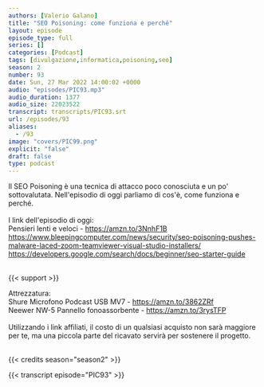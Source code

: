 ```yaml
---
authors: [Valerio Galano]
title: "SEO Poisoning: come funziona e perché"
layout: episode
episode_type: full
series: []
categories: [Podcast]
tags: [divulgazione,informatica,poisoning,seo]
season: 2
number: 93
date: Sun, 27 Mar 2022 14:00:02 +0000
audio: "episodes/PIC93.mp3"
audio_duration: 1377
audio_size: 22023522
transcript: transcripts/PIC93.srt
url: /episodes/93
aliases: 
  - /93
image: "covers/PIC99.png"
explicit: "false"
draft: false
type: podcast
---
```

Il SEO Poisoning è una tecnica di attacco poco conosciuta e un po' sottovalutata. Nell'episodio di oggi parliamo di cos'è, come funziona e perché.<br />
<br />
I link dell'episodio di oggi: <br />
Pensieri lenti e veloci - <a href="https://amzn.to/3NnhF1B" rel="noopener">https://amzn.to/3NnhF1B</a> <br />
<a href="https://www.bleepingcomputer.com/news/security/seo-poisoning-pushes-malware-laced-zoom-teamviewer-visual-studio-installers/" rel="noopener">https://www.bleepingcomputer.com/news/security/seo-poisoning-pushes-malware-laced-zoom-teamviewer-visual-studio-installers/</a> <br />
<a href="https://developers.google.com/search/docs/beginner/seo-starter-guide" rel="noopener">https://developers.google.com/search/docs/beginner/seo-starter-guide</a> <br />
<br />


{{< support >}}

Attrezzatura:<br />
Shure Microfono Podcast USB MV7 - <a href="https://amzn.to/3862ZRf" rel="noopener">https://amzn.to/3862ZRf</a> <br />
Neewer NW-5 Pannello fonoassorbente - <a href="https://amzn.to/3rysTFP" rel="noopener">https://amzn.to/3rysTFP</a> <br />
<br />
Utilizzando i link affiliati, il costo di un qualsiasi acquisto non sarà maggiore per te, ma una piccola parte del ricavato servirà per sostenere il progetto.<br />
<br />


{{< credits season="season2" >}}

<!-- more -->

{{< transcript episode="PIC93" >}}